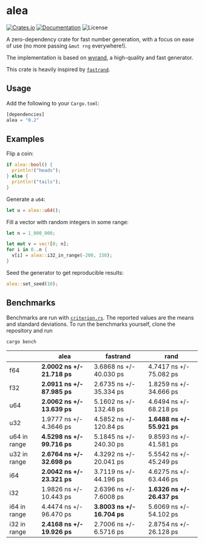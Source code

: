# alea


[![Crates.io](https://img.shields.io/crates/v/alea)](https://crates.io/crates/alea)
[![Documentation](https://docs.rs/alea/badge.svg)](https://docs.rs/alea)
![License](https://img.shields.io/crates/l/alea?label=License)

A zero-dependency crate for fast number generation, with a focus on ease of use (no more passing `&mut rng` everywhere!).

The implementation is based on [wyrand](https://github.com/wangyi-fudan/wyhash), a high-quality and fast generator. 

This crate is heavily inspired by [`fastrand`](https://github.com/smol-rs/fastrand).

## Usage

Add the following to your `Cargo.toml`:
```rust
[dependencies]
alea = "0.2"
```

## Examples

Flip a coin:
```rust
if alea::bool() {
  println!("heads");
} else {
  println!("tails");
}
```

Generate a `u64`:
```rust
let u = alea::u64();
```

Fill a vector with random integers in some range:
```rust
let n = 1_000_000;

let mut v = vec![0; n];
for i in 0..n {
  v[i] = alea::i32_in_range(-200, 150);
}
```

Seed the generator to get reproducible results:
```rust
alea::set_seed(10);
```

## Benchmarks

Benchmarks are run with [`criterion.rs`](https://github.com/bheisler/criterion.rs). The reported values are the means and standard deviations. To run the benchmarks yourself, clone the repository and run 
```
cargo bench
```

|              | alea                    | fastrand                | rand                    |
|--------------|-------------------------|-------------------------|-------------------------|
| f64          | **2.0002 ns +/- 21.718 ps** | 3.6868 ns +/- 40.030 ps | 4.7417 ns +/- 75.082 ps |
| f32          | **2.0911 ns +/- 87.985 ps** | 2.6735 ns +/- 35.334 ps | 1.8259 ns +/- 34.666 ps |
| u64          | **2.0062 ns +/- 13.639 ps** | 5.1602 ns +/- 132.48 ps | 4.6494 ns +/- 68.218 ps |
| u32          | 1.9777 ns +/- 4.3646 ps | 4.5852 ns +/- 120.84 ps | **1.6488 ns +/- 55.921 ps** |
| u64 in range | **4.5298 ns +/- 99.716 ps** | 5.1845 ns +/- 240.30 ps | 9.8593 ns +/- 41.581 ps |
| u32 in range | **2.6764 ns +/- 32.698 ps** | 4.3292 ns +/- 20.041 ps | 5.5542 ns +/- 45.249 ps |
| i64          | **2.0042 ns +/- 23.321 ps** | 3.7119 ns +/- 44.196 ps | 4.6275 ns +/- 63.446 ps |
| i32          | 1.9826 ns +/- 10.443 ps | 2.6396 ns +/- 7.6008 ps | **1.6326 ns +/- 26.437 ps** |
| i64 in range | 4.4474 ns +/- 96.470 ps | **3.8003 ns +/- 16.704 ps** | 5.6069 ns +/- 54.102 ps |
| i32 in range | **2.4168 ns +/- 19.926 ps** | 2.7006 ns +/- 6.5716 ps | 2.8754 ns +/- 26.128 ps |
